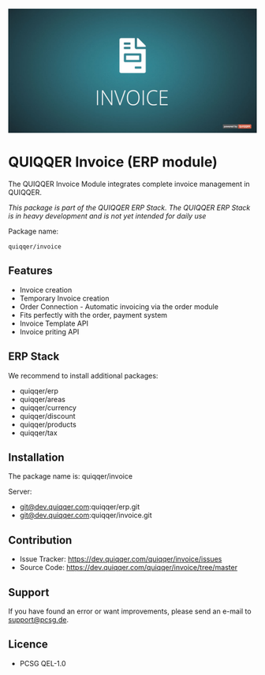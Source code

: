 ![QUIQQER Invoice](bin/images/Readme.jpg)

QUIQQER Invoice (ERP module)
========

The QUIQQER Invoice Module integrates complete invoice management in QUIQQER.

*This package is part of the QUIQQER ERP Stack. 
The QUIQQER ERP Stack is in heavy development and is not yet intended for daily use*

Package name:

    quiqqer/invoice


Features
------

- Invoice creation
- Temporary Invoice creation
- Order Connection - Automatic invoicing via the order module
- Fits perfectly with the order, payment system
- Invoice Template API
- Invoice priting API

ERP Stack
----

We recommend to install additional packages:

- quiqqer/erp
- quiqqer/areas
- quiqqer/currency
- quiqqer/discount
- quiqqer/products
- quiqqer/tax

Installation
------------

The package name is: quiqqer/invoice

Server:

- git@dev.quiqqer.com:quiqqer/erp.git
- git@dev.quiqqer.com:quiqqer/invoice.git

Contribution
----------

- Issue Tracker: https://dev.quiqqer.com/quiqqer/invoice/issues
- Source Code: https://dev.quiqqer.com/quiqqer/invoice/tree/master


Support
-------

If you have found an error or want improvements, please send an e-mail to support@pcsg.de.


Licence
-------

- PCSG QEL-1.0

